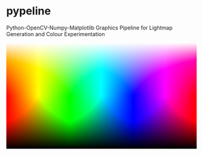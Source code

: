 # pypeline
Python-OpenCV-Numpy-Matplotlib Graphics Pipeline for Lightmap Generation and Colour Experimentation

![gen](https://github.com/themindvirus/pypeline/blob/main/gen.png)